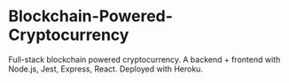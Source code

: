 # Blockchain-Powered-Cryptocurrency
Full-stack blockchain powered cryptocurrency. A backend + frontend with Node.js, Jest, Express, React. Deployed with Heroku.
